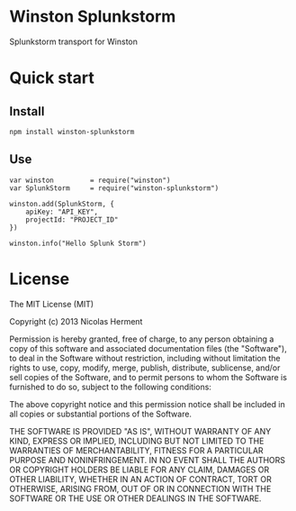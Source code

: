 Winston Splunkstorm
===================

Splunkstorm transport for Winston

Quick start
===========

Install
-------

    npm install winston-splunkstorm


Use
---

    var winston         = require("winston")
    var SplunkStorm     = require("winston-splunkstorm")

    winston.add(SplunkStorm, {
        apiKey: "API_KEY",
        projectId: "PROJECT_ID"
    })

    winston.info("Hello Splunk Storm")



License
=======

The MIT License (MIT)

Copyright (c) 2013 Nicolas Herment

Permission is hereby granted, free of charge, to any person obtaining a copy
of this software and associated documentation files (the "Software"), to deal
in the Software without restriction, including without limitation the rights
to use, copy, modify, merge, publish, distribute, sublicense, and/or sell
copies of the Software, and to permit persons to whom the Software is
furnished to do so, subject to the following conditions:

The above copyright notice and this permission notice shall be included in
all copies or substantial portions of the Software.

THE SOFTWARE IS PROVIDED "AS IS", WITHOUT WARRANTY OF ANY KIND, EXPRESS OR
IMPLIED, INCLUDING BUT NOT LIMITED TO THE WARRANTIES OF MERCHANTABILITY,
FITNESS FOR A PARTICULAR PURPOSE AND NONINFRINGEMENT. IN NO EVENT SHALL THE
AUTHORS OR COPYRIGHT HOLDERS BE LIABLE FOR ANY CLAIM, DAMAGES OR OTHER
LIABILITY, WHETHER IN AN ACTION OF CONTRACT, TORT OR OTHERWISE, ARISING FROM,
OUT OF OR IN CONNECTION WITH THE SOFTWARE OR THE USE OR OTHER DEALINGS IN
THE SOFTWARE.
